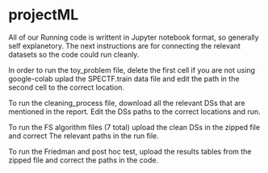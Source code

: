 # projectML

All of our Running code is writtent in Jupyter notebook format, so generally self explanetory.
The next instructions are for connecting the relevant datasets so the code could run cleanly.

In order to run the toy_problem file, delete the first cell if you are not using google-colab
uplad the SPECTF.train data file and edit the path in the second cell to the correct location.

To run the cleaning_process file, download all the relevant DSs that are mentioned in the report.
Edit the DSs paths to the correct locations and run.

To run the FS algorithm files (7 total) upload the clean DSs in the zipped file and correct
The relevant paths in the run file.

To run the Friedman and post hoc test, upload the results tables from the zipped file
and correct the paths in the code.
